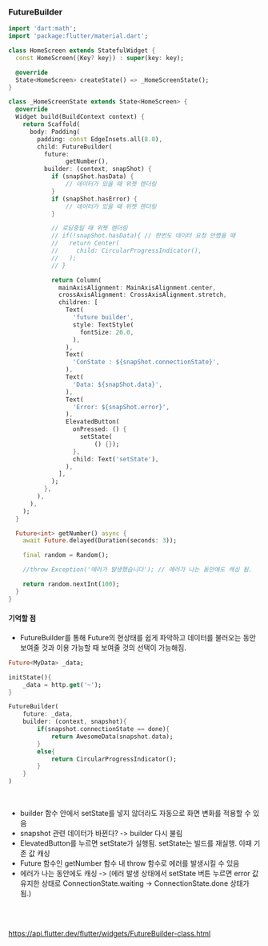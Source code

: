 ### FutureBuilder
```dart
import 'dart:math';
import 'package:flutter/material.dart';

class HomeScreen extends StatefulWidget {
  const HomeScreen({Key? key}) : super(key: key);

  @override
  State<HomeScreen> createState() => _HomeScreenState();
}

class _HomeScreenState extends State<HomeScreen> {
  @override
  Widget build(BuildContext context) {
    return Scaffold(
      body: Padding(
        padding: const EdgeInsets.all(8.0),
        child: FutureBuilder(
          future:
                getNumber(), 
          builder: (context, snapShot) {
            if (snapShot.hasData) {
                // 데이터가 있을 때 위젯 렌더링
            }
            if (snapShot.hasError) {
                // 데이터가 있을 때 위젯 렌더링
            }

            // 로딩중일 때 위젯 렌더링
            // if(!snapShot.hasData){ // 한번도 데이터 요청 안했을 때
            //   return Center(
            //     child: CircularProgressIndicator(),
            //   );
            // }

            return Column(
              mainAxisAlignment: MainAxisAlignment.center,
              crossAxisAlignment: CrossAxisAlignment.stretch,
              children: [
                Text(
                  'future builder',
                  style: TextStyle(
                    fontSize: 20.0,
                  ),
                ),
                Text(
                  'ConState : ${snapShot.connectionState}',
                ),
                Text(
                  'Data: ${snapShot.data}',
                ),
                Text(
                  'Error: ${snapShot.error}',
                ),
                ElevatedButton(
                  onPressed: () {
                    setState(
                        () {}); 
                  },
                  child: Text('setState'),
                ),
              ],
            );
          },
        ),
      ),
    );
  }

  Future<int> getNumber() async {
    await Future.delayed(Duration(seconds: 3));

    final random = Random();

    //throw Exception('에러가 발생했습니다'); // 에러가 나는 동안에도 캐싱 됨.

    return random.nextInt(100);
  }
}

```

#### 기억할 점 
- FutureBuilder를 통해 Future의 현상태를 쉽게 파악하고 데이터를 불러오는 동안 보여줄 것과 이용 가능할 때 보여줄 것의 선택이 가능해짐. 
```dart
Future<MyData> _data;

initState(){
    _data = http.get('~');
}

FutureBuilder(
    future: _data,
    builder: (context, snapshot){
        if(snapshot.connectionState == done){
            return AwesomeData(snapshot.data);
        }
        else{
            return CircularProgressIndicator();
        }
    }
)
```

<br/>

- builder 함수 안에서 setState를 넣지 않더라도 자동으로 화면 변화를 적용할 수 있음
- snapshot 관련 데이터가 바뀐다? -> builder 다시 불림
- ElevatedButton를 누르면 setState가 실행됨. setState는 빌드를 재실행. 이때 기존 값 캐싱
- Future 함수인 getNumber 함수 내 throw 함수로 에러를 발생시킬 수 있음
- 에러가 나는 동안에도 캐싱 -> (에러 발생 상태에서 setState 버튼 누르면 error 값 유지한 상태로 ConnectionState.waiting -> ConnectionState.done 상태가 됨.)

<br/>
<br/>

https://api.flutter.dev/flutter/widgets/FutureBuilder-class.html



